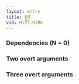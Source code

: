 ```yaml
---
layout: entry
title: སྒྲུན་
vid: Hill:0386
---
```

### Dependencies (N = 0)


### Two overt arguments


### Three overt arguments
